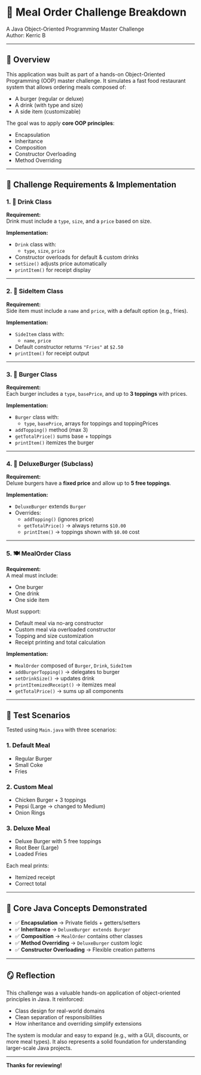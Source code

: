 # 🍔 Meal Order Challenge Breakdown

A Java Object-Oriented Programming Master Challenge  
Author: Kerric B

---

## 📌 Overview

This application was built as part of a hands-on Object-Oriented Programming (OOP) master challenge. It simulates a fast food restaurant system that allows ordering meals composed of:

- A burger (regular or deluxe)
- A drink (with type and size)
- A side item (customizable)

The goal was to apply **core OOP principles**:
- Encapsulation
- Inheritance
- Composition
- Constructor Overloading
- Method Overriding

---

## 🧩 Challenge Requirements & Implementation

### 1. 🥤 Drink Class

**Requirement:**  
Drink must include a `type`, `size`, and a `price` based on size.

**Implementation:**
- `Drink` class with:
  - `type`, `size`, `price`
- Constructor overloads for default & custom drinks
- `setSize()` adjusts price automatically
- `printItem()` for receipt display

---

### 2. 🍟 SideItem Class

**Requirement:**  
Side item must include a `name` and `price`, with a default option (e.g., fries).

**Implementation:**
- `SideItem` class with:
  - `name`, `price`
- Default constructor returns `"Fries"` at `$2.50`
- `printItem()` for receipt output

---

### 3. 🍔 Burger Class

**Requirement:**  
Each burger includes a `type`, `basePrice`, and up to **3 toppings** with prices.

**Implementation:**
- `Burger` class with:
  - `type`, `basePrice`, arrays for toppings and toppingPrices
- `addTopping()` method (max 3)
- `getTotalPrice()` sums base + toppings
- `printItem()` itemizes the burger

---

### 4. 👑 DeluxeBurger (Subclass)

**Requirement:**  
Deluxe burgers have a **fixed price** and allow up to **5 free toppings**.

**Implementation:**
- `DeluxeBurger` extends `Burger`
- Overrides:
  - `addTopping()` (ignores price)
  - `getTotalPrice()` → always returns `$10.00`
  - `printItem()` → toppings shown with `$0.00` cost

---

### 5. 🍽️ MealOrder Class

**Requirement:**  
A meal must include:
- One burger
- One drink
- One side item

Must support:
- Default meal via no-arg constructor
- Custom meal via overloaded constructor
- Topping and size customization
- Receipt printing and total calculation

**Implementation:**
- `MealOrder` composed of `Burger`, `Drink`, `SideItem`
- `addBurgerTopping()` → delegates to burger
- `setDrinkSize()` → updates drink
- `printItemizedReceipt()` → itemizes meal
- `getTotalPrice()` → sums up all components

---

## 🧪 Test Scenarios

Tested using `Main.java` with three scenarios:

### 1. Default Meal
- Regular Burger
- Small Coke
- Fries

### 2. Custom Meal
- Chicken Burger + 3 toppings
- Pepsi (Large → changed to Medium)
- Onion Rings

### 3. Deluxe Meal
- Deluxe Burger with 5 free toppings
- Root Beer (Large)
- Loaded Fries

Each meal prints:
- Itemized receipt
- Correct total

---

## 🧠 Core Java Concepts Demonstrated

- ✅ **Encapsulation** → Private fields + getters/setters
- ✅ **Inheritance** → `DeluxeBurger extends Burger`
- ✅ **Composition** → `MealOrder` contains other classes
- ✅ **Method Overriding** → `DeluxeBurger` custom logic
- ✅ **Constructor Overloading** → Flexible creation patterns

---

## 🪞 Reflection

This challenge was a valuable hands-on application of object-oriented principles in Java. It reinforced:

- Class design for real-world domains
- Clean separation of responsibilities
- How inheritance and overriding simplify extensions

The system is modular and easy to expand (e.g., with a GUI, discounts, or more meal types). It also represents a solid foundation for understanding larger-scale Java projects.

---

**Thanks for reviewing!**
